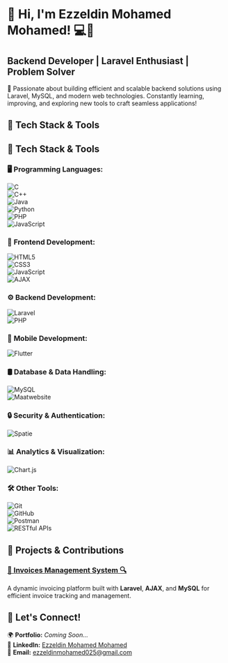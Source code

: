 # 👋 Hi, I'm Ezzeldin Mohamed Mohamed! 💻🚀

## Backend Developer | Laravel Enthusiast | Problem Solver

🌟 Passionate about building efficient and scalable backend solutions using Laravel, MySQL, and modern web technologies. Constantly learning, improving, and exploring new tools to craft seamless applications!

## 🚀 Tech Stack & Tools  

## 🚀 Tech Stack & Tools  

### 🖥️ **Programming Languages:**  
![C](https://img.shields.io/badge/-C-blue?style=flat&logo=c)  
![C++](https://img.shields.io/badge/-C++-00599C?style=flat&logo=c%2B%2B)  
![Java](https://img.shields.io/badge/-Java-red?style=flat&logo=openjdk)  
![Python](https://img.shields.io/badge/-Python-3776AB?style=flat&logo=python)  
![PHP](https://img.shields.io/badge/-PHP-777BB4?style=flat&logo=php)  
![JavaScript](https://img.shields.io/badge/-JavaScript-F7DF1E?style=flat&logo=javascript&logoColor=black)  

### 🎨 **Frontend Development:**  
![HTML5](https://img.shields.io/badge/-HTML5-E34F26?style=flat&logo=html5&logoColor=white)  
![CSS3](https://img.shields.io/badge/-CSS3-1572B6?style=flat&logo=css3)  
![JavaScript](https://img.shields.io/badge/-JavaScript-F7DF1E?style=flat&logo=javascript)  
![AJAX](https://img.shields.io/badge/-AJAX-0078D7?style=flat)  

### ⚙️ **Backend Development:**  
![Laravel](https://img.shields.io/badge/-Laravel-FF2D20?style=flat&logo=laravel&logoColor=white)  
![PHP](https://img.shields.io/badge/-PHP-777BB4?style=flat&logo=php)  

### 📱 **Mobile Development:**  
![Flutter](https://img.shields.io/badge/-Flutter-02569B?style=flat&logo=flutter)  

### 🛢 **Database & Data Handling:**  
![MySQL](https://img.shields.io/badge/-MySQL-4479A1?style=flat&logo=mysql&logoColor=white)  
![Maatwebsite](https://img.shields.io/badge/-Maatwebsite-32CD32?style=flat)  

### 🔒 **Security & Authentication:**  
![Spatie](https://img.shields.io/badge/-Spatie-000000?style=flat)  

### 📊 **Analytics & Visualization:**  
![Chart.js](https://img.shields.io/badge/-Chart.js-FF6384?style=flat&logo=chartdotjs)  

### 🛠 **Other Tools:**  
![Git](https://img.shields.io/badge/-Git-F05032?style=flat&logo=git&logoColor=white)  
![GitHub](https://img.shields.io/badge/-GitHub-181717?style=flat&logo=github)  
![Postman](https://img.shields.io/badge/-Postman-FF6C37?style=flat&logo=postman)  
![RESTful APIs](https://img.shields.io/badge/-REST-02569B?style=flat)  


## 📌 Projects & Contributions  

### [📄 Invoices Management System 🔍](https://github.com/Ezz24Mohamed/Invoices-laraval-project)  
A dynamic invoicing platform built with **Laravel**, **AJAX**, and **MySQL** for efficient invoice tracking and management.  

## 🔗 Let's Connect!  

🌍 **Portfolio:** _Coming Soon..._  
💼 **LinkedIn:** [Ezzeldin Mohamed Mohamed](https://www.linkedin.com/in/ezz-eldin-mohamed-70b154219/)  
📧 **Email:** [ezzeldinmohamed025@gmail.com](mailto:ezzeldinmohamed025@gmail.com)  


